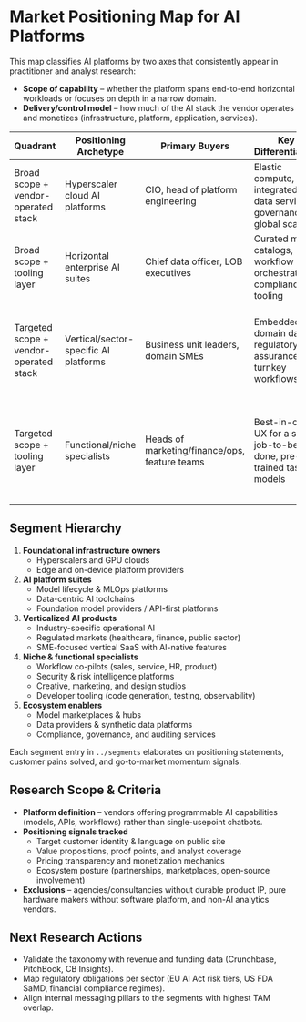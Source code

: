 # Market Positioning Map for AI Platforms

This map classifies AI platforms by two axes that consistently appear in practitioner and analyst research:

- **Scope of capability** – whether the platform spans end-to-end horizontal workloads or focuses on depth in a narrow domain.
- **Delivery/control model** – how much of the AI stack the vendor operates and monetizes (infrastructure, platform, application, services).

| Quadrant | Positioning Archetype | Primary Buyers | Key Differentiators | Representative Vendors |
| --- | --- | --- | --- | --- |
| Broad scope + vendor-operated stack | Hyperscaler cloud AI platforms | CIO, head of platform engineering | Elastic compute, integrated data services, governance, global scale | AWS, Microsoft Azure, Google Cloud, Alibaba Cloud | 
| Broad scope + tooling layer | Horizontal enterprise AI suites | Chief data officer, LOB executives | Curated model catalogs, workflow orchestration, compliance tooling | IBM watsonx, Snowflake Cortex, Databricks, DataRobot, Dataiku |
| Targeted scope + vendor-operated stack | Vertical/sector-specific AI platforms | Business unit leaders, domain SMEs | Embedded domain data, regulatory assurances, turnkey workflows | Siemens Industrial Copilot, Palantir AIP, Aidoc (healthcare), nPlan (construction) |
| Targeted scope + tooling layer | Functional/niche specialists | Heads of marketing/finance/ops, feature teams | Best-in-class UX for a single job-to-be-done, pre-trained task models | Jasper (marketing), Abnormal Security (email security), Kensho (finance), LegalMation (legal ops) |

## Segment Hierarchy

1. **Foundational infrastructure owners**
   - Hyperscalers and GPU clouds
   - Edge and on-device platform providers
2. **AI platform suites**
   - Model lifecycle & MLOps platforms
   - Data-centric AI toolchains
   - Foundation model providers / API-first platforms
3. **Verticalized AI products**
   - Industry-specific operational AI
   - Regulated markets (healthcare, finance, public sector)
   - SME-focused vertical SaaS with AI-native features
4. **Niche & functional specialists**
   - Workflow co-pilots (sales, service, HR, product)
   - Security & risk intelligence platforms
   - Creative, marketing, and design studios
   - Developer tooling (code generation, testing, observability)
5. **Ecosystem enablers**
   - Model marketplaces & hubs
   - Data providers & synthetic data platforms
   - Compliance, governance, and auditing services

Each segment entry in `../segments` elaborates on positioning statements, customer pains solved, and go-to-market momentum signals.

## Research Scope & Criteria

- **Platform definition** – vendors offering programmable AI capabilities (models, APIs, workflows) rather than single-usepoint chatbots.
- **Positioning signals tracked**
  - Target customer identity & language on public site
  - Value propositions, proof points, and analyst coverage
  - Pricing transparency and monetization mechanics
  - Ecosystem posture (partnerships, marketplaces, open-source involvement)
- **Exclusions** – agencies/consultancies without durable product IP, pure hardware makers without software platform, and non-AI analytics vendors.

## Next Research Actions

- Validate the taxonomy with revenue and funding data (Crunchbase, PitchBook, CB Insights).
- Map regulatory obligations per sector (EU AI Act risk tiers, US FDA SaMD, financial compliance regimes).
- Align internal messaging pillars to the segments with highest TAM overlap.
